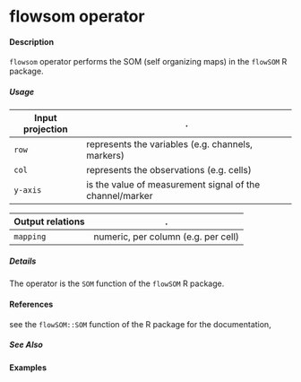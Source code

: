# flowsom operator

#### Description
`flowsom` operator performs the SOM (self organizing maps) in the `flowSOM` R package.

##### Usage
Input projection|.
---|---
`row`   | represents the variables (e.g. channels, markers)
`col`   | represents the observations (e.g. cells) 
`y-axis`| is the value of measurement signal of the channel/marker


Output relations|.
---|---
`mapping`| numeric, per column (e.g. per cell)

##### Details
The operator is the `SOM` function of the `flowSOM` R package.


#### References
see the `flowSOM::SOM` function of the R package for the documentation, 


##### See Also


#### Examples
